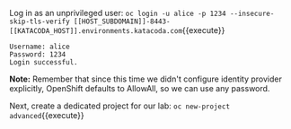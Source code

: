 Log in as an unprivileged user:
`oc login -u alice -p 1234 --insecure-skip-tls-verify [[HOST_SUBDOMAIN]]-8443-[[KATACODA_HOST]].environments.katacoda.com`{{execute}}

```
Username: alice
Password: 1234
Login successful.
```

**Note:** Remember that since this time we didn't configure identity provider explicitly, OpenShift defaults to AllowAll, so we can use any password.

Next, create a dedicated project for our lab:
`oc new-project advanced`{{execute}}